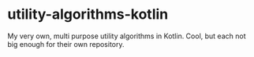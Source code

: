 # utility-algorithms-kotlin
My very own, multi purpose utility algorithms in Kotlin. Cool, but each not big enough for their own repository.
